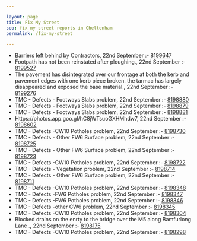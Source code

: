 ```yaml
---

layout: page
title: Fix My Street
seo: fix my street reports in Cheltenham
permalink: /fix-my-street

---
```


<!-- fix_marker starts -->

- Barriers left behind by Contractors, 22nd September :- [8199647](https://www.fixmystreet.com/report/8199647)
- Footpath has not been reinstated after ploughing., 22nd September :- [8199527](https://www.fixmystreet.com/report/8199527)
- The pavement has disintegrated over our frontage at both the kerb and pavement edges with one kerb piece broken. the tarmac has largely disappeared and exposed the base material., 22nd September :- [8199276](https://www.fixmystreet.com/report/8199276)
- TMC - Defects - Footways Slabs problem, 22nd September :- [8198880](https://www.fixmystreet.com/report/8198880)
- TMC - Defects - Footways Slabs problem, 22nd September :- [8198879](https://www.fixmystreet.com/report/8198879)
- TMC - Defects - Footways Slabs problem, 22nd September :- [8198881](https://www.fixmystreet.com/report/8198881)
- Https://photos.app.goo.gl/hC8jWTsuoGXHMhdw7, 22nd September :- [8198602](https://www.fixmystreet.com/report/8198602)
- TMC - Defects -CW10 Potholes problem, 22nd September :- [8198730](https://www.fixmystreet.com/report/8198730)
- TMC - Defects - Other FW6  Surface problem, 22nd September :- [8198725](https://www.fixmystreet.com/report/8198725)
- TMC - Defects - Other FW6  Surface problem, 22nd September :- [8198723](https://www.fixmystreet.com/report/8198723)
- TMC - Defects -CW10 Potholes problem, 22nd September :- [8198722](https://www.fixmystreet.com/report/8198722)
- TMC - Defects - Vegetation problem, 22nd September :- [8198714](https://www.fixmystreet.com/report/8198714)
- TMC - Defects - Other FW6  Surface problem, 22nd September :- [8198711](https://www.fixmystreet.com/report/8198711)
- TMC - Defects -CW10 Potholes problem, 22nd September :- [8198348](https://www.fixmystreet.com/report/8198348)
- TMC - Defects -FW6 Potholes problem, 22nd September :- [8198347](https://www.fixmystreet.com/report/8198347)
- TMC - Defects -FW6 Potholes problem, 22nd September :- [8198346](https://www.fixmystreet.com/report/8198346)
- TMC - Defects -other CW6 problem, 22nd September :- [8198345](https://www.fixmystreet.com/report/8198345)
- TMC - Defects -CW10 Potholes problem, 22nd September :- [8198304](https://www.fixmystreet.com/report/8198304)
- Blocked drains on the enrty to the bridge over the M5 along Bamfurlong Lane ., 22nd September :- [8198175](https://www.fixmystreet.com/report/8198175)
- TMC - Defects -CW10 Potholes problem, 22nd September :- [8198298](https://www.fixmystreet.com/report/8198298)

<!-- fix_marker ends -->